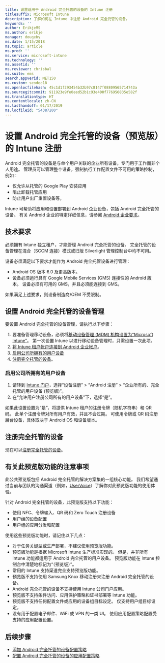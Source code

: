 ```yaml
---
title: 设置适用于 Android 完全托管的设备的 Intune 注册
titlesuffix: Microsoft Intune
description: 了解如何在 Intune 中注册 Android 完全托管的设备。
keywords: ''
author: ErikjeMS
ms.author: erikje
manager: dougeby
ms.date: 1/15/2018
ms.topic: article
ms.prod: ''
ms.service: microsoft-intune
ms.technology: ''
ms.assetid: ''
ms.reviewer: chrisbal
ms.suite: ems
search.appverid: MET150
ms.custom: seodec18
ms.openlocfilehash: 45c1d1f293454b32b97c8147f08809565714743a
ms.sourcegitcommit: 911923e9fe0eed52b1c93e400f776956835e582f
ms.translationtype: HT
ms.contentlocale: zh-CN
ms.lasthandoff: 01/17/2019
ms.locfileid: "54387200"
---
```

# <a name="set-up-intune-enrollment-of-android-fully-managed-devices-preview"></a>设置 Android 完全托管的设备（预览版）的 Intune 注册

Android 完全托管的设备是与单个用户关联的企业所有设备，专门用于工作而非个人用途。 管理员可以管理整个设备，强制执行工作配置文件不可用的策略控制，例如：
- 仅允许从托管的 Google Play 安装应用
- 阻止卸载托管应用
- 防止用户出厂重置设备等。

Intune 可帮助将应用和设置部署到 Android 企业设备，包括 Android 完全托管的设备。 有关 Android 企业的特定详细信息，请参阅 [Android 企业要求](https://support.google.com/work/android/answer/6174145?hl=en&ref_topic=6151012)。

## <a name="technical-requirements"></a>技术要求

必须拥有 Intune 独立租户，才能管理 Android 完全托管的设备。 完全托管的设备管理在混合（SCCM 连接）模式或旧版 Silverlight 管理控制台中均不可用。

设备必须满足以下要求才能作为 Android 完全托管设备进行管理：

- Android OS 版本 6.0 及更高版本。
- 设备必须运行具有 Google Mobile Services (GMS) 连接性的 Android 版本。 设备必须有可用的 GMS，并且必须能连接到 GMS。

如果满足上述要求，则设备制造商/OEM 不受限制。

## <a name="set-up-android-fully-managed-device-management"></a>设置 Android 完全托管的设备管理

要设置 Android 完全托管的设备管理，请执行以下步骤：

1. 要准备管理移动设备，必须将[移动设备管理 (MDM) 机构设置为“Microsoft Intune”](mdm-authority-set.md)。 第一次设置 Intune 以进行移动设备管理时，只需设置一次此项。
2. [将 Intune 租户帐户连接到 Android 企业帐户](connect-intune-android-enterprise.md)。
3. [启用公司所拥有的用户设备](#enable-corporate-owned-user-devices)
4. [注册完全托管的设备](#enroll-the-fully-managed-devices)。

### <a name="enable-corporate-owned-user-devices"></a>启用公司所拥有的用户设备

1. 请转到 [Intune 门户](https://portal.azure.com)，选择“设备注册” > “Android 注册” > “企业所有的、完全托管的用户设备 (预览版)”。
2. 在“允许用户注册公司所有的用户设备”下，选择“是”。

如果此设置设置为“是”，将提供 Intune 租户的注册令牌（随机字符串）和 QR 码。 此单个注册令牌对所有用户有效，并且不会过期。 可使用令牌或 QR 码注册展台设备，具体取决于 Android OS 和设备版本。

## <a name="enroll-the-fully-managed-devices"></a>注册完全托管的设备
现在可以[注册完全托管的设备](android-dedicated-devices-fully-managed-enroll.md)。

## <a name="considerations-for-this-preview-feature"></a>有关此预览版功能的注意事项
此公共预览版包括 Android 完全托管的解决方案集的一组核心功能。 我们希望通过当前与团队的沟通渠道（例如，[UserVoice](https://microsoftintune.uservoice.com/forums/291681-ideas?category_id=210853)）了解你对此预览版功能的使用体验。

针对 Android 完全托管的设备，此预览版支持以下功能：
- 使用 NFC、令牌输入、QR 码和 Zero Touch 注册设备
- 用户组的设备配置
- 用户组的应用分发和配置


使用这些预览版功能时，请记住以下几点：
- 对于任务关键型或生产部署，不建议使用预览版功能。 
- 预览版功能是根据 Microsoft Intune 生产标准实现的。 但是，并非所有 Intune 功能都适用于 Android 完全托管的用户设备。 预览版功能在 Intune 控制台中清楚地标记为“（预览版）”。 
- 常用的 Intune 支持渠道完全支持预览版功能。
- 预览版不支持使用 Samsung Knox 移动注册来注册 Android 完全托管的设备。 
- Android 完全托管的设备不支持使用 Intune 公司门户应用。 
- 预览版不支持条件访问、应用保护策略和证书部署等 Intune 功能。 
- 预览版不支持任何配置文件或应用的设备组目标设定。 仅支持用户组目标设定。 
- 没有用于配置电子邮件、WiFi 或 VPN 的一类 UI。 使用应用配置策略配置受支持的应用配置设置。

## <a name="next-steps"></a>后续步骤
- [添加 Android 完全托管的设备配置策略](device-restrictions-android-for-work.md#device-owner-only)
- [配置 Android 完全托管的设备的应用配置策略](app-configuration-policies-use-android.md)

